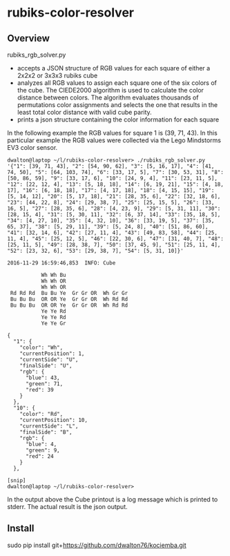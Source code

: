 # rubiks-color-resolver

## Overview

rubiks_rgb_solver.py
- accepts a JSON structure of RGB values for each square of either a 2x2x2 or 3x3x3 rubiks cube
- analyzes all RGB values to assign each square one of the six colors of the cube. The CIEDE2000 algorithm is used to calculate the color distance between colors. The algorithm evaluates thousands of permutations color assignments and selects the one that results in the least total color distance with valid cube parity.
- prints a json structure containing the color information for each square

In the following example the RGB values for square 1 is (39, 71, 43).  In this
particular example the RGB values were collected via the Lego Mindstorms EV3
color sensor.
```
dwalton@laptop ~/l/rubiks-color-resolver> ./rubiks_rgb_solver.py '{"1": [39, 71, 43], "2": [54, 90, 62], "3": [5, 16, 17], "4": [41, 74, 50], "5": [64, 103, 74], "6": [33, 17, 5], "7": [30, 53, 31], "8": [50, 86, 59], "9": [33, 17, 6], "10": [24, 9, 4], "11": [23, 11, 5], "12": [22, 12, 4], "13": [5, 18, 18], "14": [6, 19, 21], "15": [4, 18, 17], "16": [6, 18, 18], "17": [4, 17, 18], "18": [4, 15, 15], "19": [5, 14, 12], "20": [5, 17, 18], "21": [28, 35, 6], "22": [32, 18, 6], "23": [44, 22, 8], "24": [29, 38, 7], "25": [25, 15, 5], "26": [33, 16, 5], "27": [28, 35, 6], "28": [4, 23, 9], "29": [5, 31, 11], "30": [28, 15, 4], "31": [5, 30, 11], "32": [6, 37, 14], "33": [35, 18, 5], "34": [4, 27, 10], "35": [4, 32, 10], "36": [33, 19, 5], "37": [35, 65, 37], "38": [5, 29, 11], "39": [5, 24, 8], "40": [51, 86, 60], "41": [32, 14, 6], "42": [27, 11, 4], "43": [49, 83, 58], "44": [25, 11, 4], "45": [25, 12, 5], "46": [22, 30, 6], "47": [31, 40, 7], "48": [25, 11, 5], "49": [28, 38, 7], "50": [37, 45, 9], "51": [25, 11, 4], "52": [23, 32, 6], "53": [29, 38, 7], "54": [5, 31, 10]}'

2016-11-29 16:59:46,853  INFO: Cube

           Wh Wh Bu
           Wh Wh OR
           Wh Wh OR
 Rd Rd Rd  Bu Bu Ye  Gr Gr OR  Wh Gr Gr
 Bu Bu Bu  OR OR Ye  Gr Gr OR  Wh Rd Rd
 Bu Bu Bu  OR OR Ye  Gr Gr OR  Wh Rd Rd
           Ye Ye Rd
           Ye Ye Rd
           Ye Ye Gr

{
  "1": {
    "color": "Wh",
    "currentPosition": 1,
    "currentSide": "U",
    "finalSide": "U",
    "rgb": {
      "blue": 43,
      "green": 71,
      "red": 39
    }
  },
  "10": {
    "color": "Rd",
    "currentPosition": 10,
    "currentSide": "L",
    "finalSide": "B",
    "rgb": {
      "blue": 4,
      "green": 9,
      "red": 24
    }
  },

[snip]
dwalton@laptop ~/l/rubiks-color-resolver>
```

In the output above the Cube printout is a log message which is printed to stderr.
The actual result is the json output.

## Install
sudo pip install git+https://github.com/dwalton76/kociemba.git

